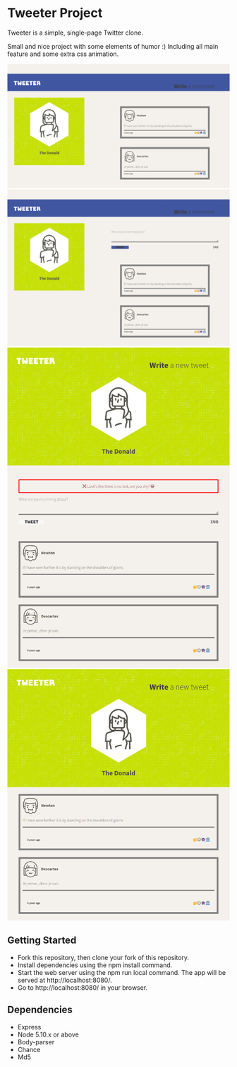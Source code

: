 # Tweeter Project

Tweeter is a simple, single-page Twitter clone.

  Small and nice project with some elements of humor :)
  Including all main feature and some extra css animation.
  
  !["Screenshot of Home Page"](https://github.com/sE7rgo/tweeter/blob/master/img/Home%20Page.png)
  !["Another Screenshot of Home Page"](https://github.com/sE7rgo/tweeter/blob/master/img/Home%20Page_2.png)
  !["Some error"](https://github.com/sE7rgo/tweeter/blob/master/img/error.png)
  !["Tablet version"](https://github.com/sE7rgo/tweeter/blob/master/img/tablet_size.png)

## Getting Started

- Fork this repository, then clone your fork of this repository.
- Install dependencies using the npm install command.
- Start the web server using the npm run local command. The app will be served at http://localhost:8080/.
- Go to http://localhost:8080/ in your browser.


## Dependencies

- Express
- Node 5.10.x or above
- Body-parser
- Chance
- Md5